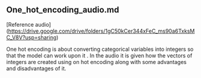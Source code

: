## One_hot_encoding_audio.md
[Reference audio] (https://drive.google.com/drive/folders/1gC50kCer344xFeC_ms90a6TxksMC_V8V?usp=sharing)

One hot encoding is about converting categorical variables into integers so that the model can work upon it . In the audio it is given how the vectors of integers are created using on hot encoding along with some advantages and disadvantages of it.
